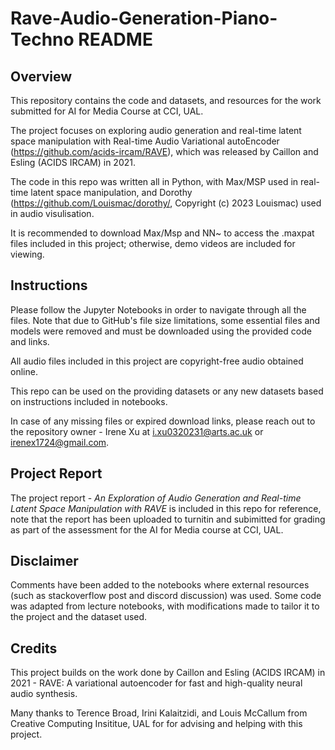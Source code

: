 # Rave-Audio-Generation-Piano-Techno README


## Overview

This repository contains the code and datasets, and resources for the work submitted for AI for Media Course at CCI, UAL.

The project focuses on exploring audio generation and real-time latent space manipulation with Real-time Audio Variational autoEncoder (https://github.com/acids-ircam/RAVE), which was released by Caillon and Esling (ACIDS IRCAM) in 2021.

The code in this repo was written all in Python, with Max/MSP used in real-time latent space manipulation, and Dorothy (https://github.com/Louismac/dorothy/, Copyright (c) 2023 Louismac) used in audio visulisation.

It is recommended to download Max/Msp and NN~ to access the .maxpat files included in this project; otherwise, demo videos are included for viewing.


## Instructions

Please follow the Jupyter Notebooks in order to navigate through all the files. Note that due to GitHub's file size limitations, some essential files and models were removed and must be downloaded using the provided code and links.

All audio files included in this project are copyright-free audio obtained online. 

This repo can be used on the providing datasets or any new datasets based on instructions included in notebooks.

In case of any missing files or expired download links, please reach out to the repository owner - Irene Xu at i.xu0320231@arts.ac.uk or irenex1724@gmail.com.


## Project Report

The project report - *An Exploration of Audio Generation and Real-time Latent Space Manipulation with RAVE* is included in this repo for reference, note that the report has been uploaded to turnitin and subimitted for grading as part of the assessment for the AI for Media course at CCI, UAL.


## Disclaimer

Comments have been added to the notebooks where external resources (such as stackoverflow post and discord discussion) was used. Some code was adapted from lecture notebooks, with modifications made to tailor it to the project and the dataset used.


## Credits

This project builds on the work done by Caillon and Esling (ACIDS IRCAM) in 2021 - RAVE: A variational autoencoder for fast and high-quality neural audio synthesis.

Many thanks to Terence Broad, Irini Kalaitzidi, and Louis McCallum from Creative Computing Insititue, UAL for for advising and helping with this project.







